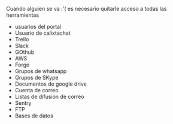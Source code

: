 Cuando alguien se va :'( es necesario quitarle acceso a todas las herramientas

 * usuarios del portal
 * Usuario de calixtachat
 * Trello
 * Slack
 * GOthub
 * AWS
 * Forge
 * Grupos de whatsapp
 * Grupos de SKype
 * Documentos de google drive
 * Cuenta de correo
 * Listas de difusión de correo
 * Sentry
 * FTP
 * Bases de datos

